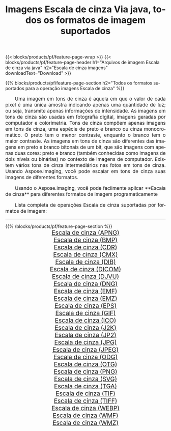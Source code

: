 ﻿---
title: Imagens Escala de cinza Via java, todos os formatos de imagem suportados 
weight: 3920
url: /pt/java/grayscale/ 
lang: pt
langdirlevel: 2
locales: zh-hans,ja,it,ru,de,es,fr,nl,id,lt,pl,pt,vi,tr,ko,zh-hant,ar,hi,th,sv,cs,uk,he
description: Usando Aspose.Imaging, você pode facilmente imagens Escala de cinza Via java
---

{{< blocks/products/pf/feature-page-wrap >}}
{{< blocks/products/pf/feature-page-header h1="Arquivos de imagem Escala de cinza via java" h2="Escala de cinza imagens" downloadText="Download" >}}


{{% blocks/products/pf/feature-page-section  h2="Todos os formatos suportados para a operação imagens Escala de cinza" %}}
<p align="justify" style="text-indent:2em;font-size:15px;">
Uma imagem em tons de cinza é aquela em que o valor de cada pixel é uma única amostra indicando apenas uma quantidade de luz; ou seja, transmite apenas informações de intensidade. As imagens em tons de cinza são usadas em fotografia digital, imagens geradas por computador e colorimetria. Tons de cinza compõem apenas imagens em tons de cinza, uma espécie de preto e branco ou cinza monocromático. O preto tem o menor contraste, enquanto o branco tem o maior contraste. As imagens em tons de cinza são diferentes das imagens em preto e branco bitonais de um bit, que são imagens com apenas duas cores: preto e branco (também conhecidas como imagens de dois níveis ou binárias) no contexto de imagens de computador. Existem vários tons de cinza intermediários nas fotos em tons de cinza. Usando Aspose.Imaging, você pode escalar em tons de cinza suas imagens de diferentes formatos.
</p>
<p align="justify" style="text-indent:2em;font-size:15px;">
Usando o Aspose.Imaging, você pode facilmente aplicar **Escala de cinza** para diferentes formatos de imagem programaticamente
</p>
<p align="justify" style="text-indent:2em;font-size:15px;">
Lista completa de operações Escala de cinza suportadas por formatos de imagem:
</p>
<hr/>
{{% /blocks/products/pf/feature-page-section %}}
<div class="container-fluid productfamilypage bg-gray">
    <div class="convertypes bg-gray agp-content section">
        <div class="container">
		<div class="row other-converters" style="gap: 10px;font-size: 19px;text-align:center;">
		    <div class='col-md-2 other-converter remove-lp remove-rp'><a href="/imaging/pt/java/grayscale/apng/" style="padding:15px;">Escala de cinza (APNG)</a></div><div class='col-md-2 other-converter remove-lp remove-rp'><a href="/imaging/pt/java/grayscale/bmp/" style="padding:15px;">Escala de cinza (BMP)</a></div><div class='col-md-2 other-converter remove-lp remove-rp'><a href="/imaging/pt/java/grayscale/cdr/" style="padding:15px;">Escala de cinza (CDR)</a></div><div class='col-md-2 other-converter remove-lp remove-rp'><a href="/imaging/pt/java/grayscale/cmx/" style="padding:15px;">Escala de cinza (CMX)</a></div><div class='col-md-2 other-converter remove-lp remove-rp'><a href="/imaging/pt/java/grayscale/dib/" style="padding:15px;">Escala de cinza (DIB)</a></div><div class='col-md-2 other-converter remove-lp remove-rp'><a href="/imaging/pt/java/grayscale/dicom/" style="padding:15px;">Escala de cinza (DICOM)</a></div><div class='col-md-2 other-converter remove-lp remove-rp'><a href="/imaging/pt/java/grayscale/djvu/" style="padding:15px;">Escala de cinza (DJVU)</a></div><div class='col-md-2 other-converter remove-lp remove-rp'><a href="/imaging/pt/java/grayscale/dng/" style="padding:15px;">Escala de cinza (DNG)</a></div><div class='col-md-2 other-converter remove-lp remove-rp'><a href="/imaging/pt/java/grayscale/emf/" style="padding:15px;">Escala de cinza (EMF)</a></div><div class='col-md-2 other-converter remove-lp remove-rp'><a href="/imaging/pt/java/grayscale/emz/" style="padding:15px;">Escala de cinza (EMZ)</a></div><div class='col-md-2 other-converter remove-lp remove-rp'><a href="/imaging/pt/java/grayscale/eps/" style="padding:15px;">Escala de cinza (EPS)</a></div><div class='col-md-2 other-converter remove-lp remove-rp'><a href="/imaging/pt/java/grayscale/gif/" style="padding:15px;">Escala de cinza (GIF)</a></div><div class='col-md-2 other-converter remove-lp remove-rp'><a href="/imaging/pt/java/grayscale/ico/" style="padding:15px;">Escala de cinza (ICO)</a></div><div class='col-md-2 other-converter remove-lp remove-rp'><a href="/imaging/pt/java/grayscale/j2k/" style="padding:15px;">Escala de cinza (J2K)</a></div><div class='col-md-2 other-converter remove-lp remove-rp'><a href="/imaging/pt/java/grayscale/jp2/" style="padding:15px;">Escala de cinza (JP2)</a></div><div class='col-md-2 other-converter remove-lp remove-rp'><a href="/imaging/pt/java/grayscale/jpg/" style="padding:15px;">Escala de cinza (JPG)</a></div><div class='col-md-2 other-converter remove-lp remove-rp'><a href="/imaging/pt/java/grayscale/jpeg/" style="padding:15px;">Escala de cinza (JPEG)</a></div><div class='col-md-2 other-converter remove-lp remove-rp'><a href="/imaging/pt/java/grayscale/odg/" style="padding:15px;">Escala de cinza (ODG)</a></div><div class='col-md-2 other-converter remove-lp remove-rp'><a href="/imaging/pt/java/grayscale/otg/" style="padding:15px;">Escala de cinza (OTG)</a></div><div class='col-md-2 other-converter remove-lp remove-rp'><a href="/imaging/pt/java/grayscale/png/" style="padding:15px;">Escala de cinza (PNG)</a></div><div class='col-md-2 other-converter remove-lp remove-rp'><a href="/imaging/pt/java/grayscale/svg/" style="padding:15px;">Escala de cinza (SVG)</a></div><div class='col-md-2 other-converter remove-lp remove-rp'><a href="/imaging/pt/java/grayscale/tga/" style="padding:15px;">Escala de cinza (TGA)</a></div><div class='col-md-2 other-converter remove-lp remove-rp'><a href="/imaging/pt/java/grayscale/tif/" style="padding:15px;">Escala de cinza (TIF)</a></div><div class='col-md-2 other-converter remove-lp remove-rp'><a href="/imaging/pt/java/grayscale/tiff/" style="padding:15px;">Escala de cinza (TIFF)</a></div><div class='col-md-2 other-converter remove-lp remove-rp'><a href="/imaging/pt/java/grayscale/webp/" style="padding:15px;">Escala de cinza (WEBP)</a></div><div class='col-md-2 other-converter remove-lp remove-rp'><a href="/imaging/pt/java/grayscale/wmf/" style="padding:15px;">Escala de cinza (WMF)</a></div><div class='col-md-2 other-converter remove-lp remove-rp'><a href="/imaging/pt/java/grayscale/wmz/" style="padding:15px;">Escala de cinza (WMZ)</a></div>
                </div>
        </div>
    </div>
</div>
<br/>
